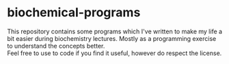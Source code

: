 # biochemical-programs
This repository contains some programs which I've written to make my life a bit easier during biochemistry lectures. Mostly as a programming exercise to understand the concepts better.  
Feel free to use to code if you find it useful, however do respect the license.
